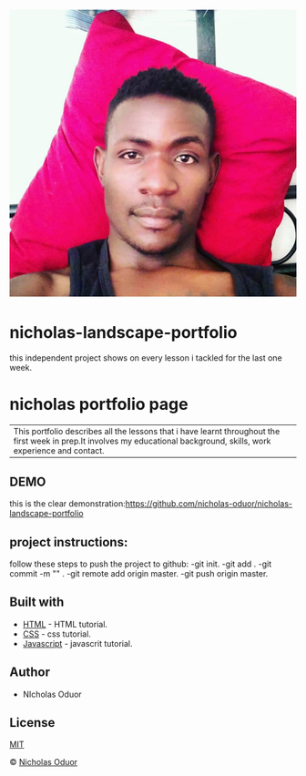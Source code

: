 # ![Portfolio](images/nick.jpeg)
# nicholas-landscape-portfolio
this independent project shows on every lesson i tackled for the last one week.
# nicholas portfolio page
<table>
  <tr>
    <td>
This portfolio describes all the lessons that i have learnt throughout the first week in prep.It involves my educational background, skills, work experience and contact.
    </td>
  </tr>
</table>

## DEMO
this is the clear demonstration:https://github.com/nicholas-oduor/nicholas-landscape-portfolio

## project instructions:

follow these steps to push the project to github:
-git init.
-git add .
-git commit -m "" .
-git remote add origin master.
-git push origin master.

## Built with

- [HTML](https://www.w3schools.com/html/) - HTML tutorial.
- [CSS](https://www.w3schools.com/css/) - css tutorial.
- [Javascript](https://www.w3schools.com/js/) - javascrit tutorial.

## Author
- NIcholas Oduor

## License 
[MIT]()

 © [Nicholas Oduor]()
